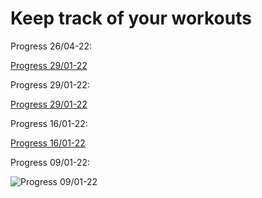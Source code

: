 # Keep track of your workouts 

Progress 26/04-22:

[Progress 29/01-22](https://user-images.githubusercontent.com/41792248/165394009-6e06c639-9ba2-467c-b078-40740808870f.mp4)

Progress 29/01-22:

[Progress 29/01-22](https://user-images.githubusercontent.com/41792248/151675803-75864b3c-dd34-48ce-8980-97fe618338e1.mp4)

Progress 16/01-22:

[Progress 16/01-22](https://user-images.githubusercontent.com/41792248/149659072-b29048bb-335c-4915-90aa-68966acf6087.mp4)

Progress 09/01-22:

![Progress 09/01-22](https://user-images.githubusercontent.com/41792248/148663464-fb09cc45-9baa-4c54-9b51-024f09af14aa.gif)
